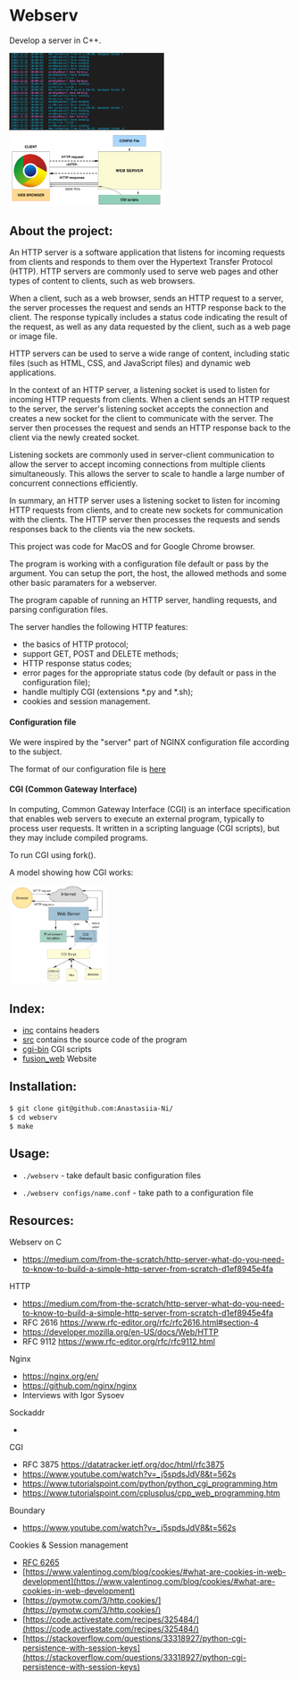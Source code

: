 # Webserv

Develop a server in C++.

<img src="https://github.com/Anastasiia-Ni/webserv/blob/main/for_RM/screen.png" width=55% height=55%>

<img src="https://github.com/Anastasiia-Ni/webserv/blob/main/for_RM/HTTP_protocol.jpg" width=55% height=55%>

## About the project: 

An HTTP server is a software application that listens for incoming requests from clients and responds to them over the Hypertext Transfer Protocol (HTTP). HTTP servers are commonly used to serve web pages and other types of content to clients, such as web browsers.

When a client, such as a web browser, sends an HTTP request to a server, the server processes the request and sends an HTTP response back to the client. The response typically includes a status code indicating the result of the request, as well as any data requested by the client, such as a web page or image file.

HTTP servers can be used to serve a wide range of content, including static files (such as HTML, CSS, and JavaScript files) and dynamic web applications.

In the context of an HTTP server, a listening socket is used to listen for incoming HTTP requests from clients. When a client sends an HTTP request to the server, the server's listening socket accepts the connection and creates a new socket for the client to communicate with the server. The server then processes the request and sends an HTTP response back to the client via the newly created socket.

Listening sockets are commonly used in server-client communication to allow the server to accept incoming connections from multiple clients simultaneously. This allows the server to scale to handle a large number of concurrent connections efficiently.

In summary, an HTTP server uses a listening socket to listen for incoming HTTP requests from clients, and to create new sockets for communication with the clients. The HTTP server then processes the requests and sends responses back to the clients via the new sockets.

This project was code for MacOS and for Google Chrome browser.

The program is working with a configuration file default or pass by the argument.
You can setup the port, the host, the allowed methods and some other basic paramaters for a webserver.

The program capable of running an HTTP server, handling requests, and parsing configuration files. 

The server handles the following HTTP features: 
- the basics of HTTP protocol;
- support GET, POST and DELETE methods;
- HTTP response status codes;
- error pages for the appropriate status code (by default or pass in the configuration file);
- handle multiply CGI (extensions *.py and *.sh);
- cookies and  session management.

#### Configuration file

We were inspired by the "server" part of NGINX configuration file according to the subject.

The format of our configuration file is [here](https://github.com/Anastasiia-Ni/.../format_config_file.conf)

#### CGI (Common Gateway Interface) 
In computing, Common Gateway Interface (CGI) is an interface specification that enables web servers to execute an external program, typically to process user requests.
It written in a scripting language (CGI scripts), but they may include compiled programs.

To run CGI using fork().

A model showing how CGI works:

<img src="https://github.com/Anastasiia-Ni/webserv/blob/main/for_RM/CGI.jpg" width=35% height=35%>

## Index:
- [inc](https://github.com/Anastasiia-Ni/webserv/tree/main/inc) contains headers
- [src](https://github.com/Anastasiia-Ni/webserv/tree/main/src) contains the source code of the program
- [cgi-bin](https://github.com/Anastasiia-Ni/webserv/tree/main/cgi-bin) CGI scripts
- [fusion_web](https://github.com/Anastasiia-Ni/webserv/tree/main/fusion_web) Website 

## Installation:
```
$ git clone git@github.com:Anastasiia-Ni/
$ cd webserv
$ make
```

## Usage:
- `./webserv`    - take default basic configuration files

- `./webserv configs/name.conf`    - take path to a configuration file

## Resources:

Webserv on C 

- https://medium.com/from-the-scratch/http-server-what-do-you-need-to-know-to-build-a-simple-http-server-from-scratch-d1ef8945e4fa

HTTP

- https://medium.com/from-the-scratch/http-server-what-do-you-need-to-know-to-build-a-simple-http-server-from-scratch-d1ef8945e4fa
- RFC 2616 https://www.rfc-editor.org/rfc/rfc2616.html#section-4
- https://developer.mozilla.org/en-US/docs/Web/HTTP
- RFC 9112 https://www.rfc-editor.org/rfc/rfc9112.html

Nginx
- https://nginx.org/en/
- https://github.com/nginx/nginx
- Interviews with Igor Sysoev

Sockaddr

- 

CGI
- RFC 3875 https://datatracker.ietf.org/doc/html/rfc3875
- https://www.youtube.com/watch?v=_j5spdsJdV8&t=562s
- https://www.tutorialspoint.com/python/python_cgi_programming.htm
- https://www.tutorialspoint.com/cplusplus/cpp_web_programming.htm

Boundary

- https://www.youtube.com/watch?v=_j5spdsJdV8&t=562s

Cookies & Session management

- [RFC 6265](https://www.rfc-editor.org/rfc/rfc6265)
- [https://www.valentinog.com/blog/cookies/#what-are-cookies-in-web-development](https://www.valentinog.com/blog/cookies/#what-are-cookies-in-web-development)
- [https://pymotw.com/3/http.cookies/](https://pymotw.com/3/http.cookies/)
- [https://code.activestate.com/recipes/325484/](https://code.activestate.com/recipes/325484/)
- [https://stackoverflow.com/questions/33318927/python-cgi-persistence-with-session-keys](https://stackoverflow.com/questions/33318927/python-cgi-persistence-with-session-keys)
